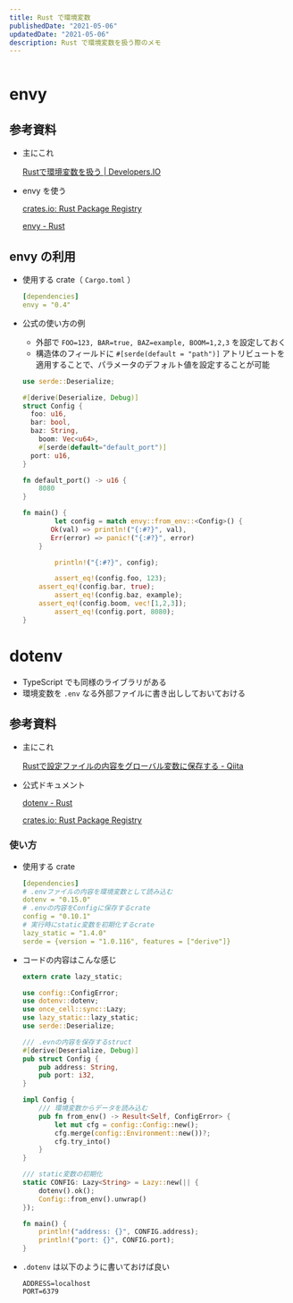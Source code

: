 ```yaml
---
title: Rust で環境変数
publishedDate: "2021-05-06"
updatedDate: "2021-05-06"
description: Rust で環境変数を扱う際のメモ
---
```


```toc
```

# envy

## 参考資料

- 主にこれ

    [Rustで環境変数を扱う | Developers.IO](https://dev.classmethod.jp/articles/rust-environment-variables/)

- envy を使う

    [crates.io: Rust Package Registry](https://crates.io/crates/envy)

    [envy - Rust](https://docs.rs/envy/)

## envy の利用

- 使用する crate（ `Cargo.toml` ）

    ```yaml
    [dependencies]
    envy = "0.4"
    ```

- 公式の使い方の例
    - 外部で `FOO=123, BAR=true, BAZ=example, BOOM=1,2,3` を設定しておく
    - 構造体のフィールドに `#[serde(default = "path")]` アトリビュートを適用することで、パラメータのデフォルト値を設定することが可能

    ```rust
    use serde::Deserialize;

    #[derive(Deserialize, Debug)]
    struct Config {
      foo: u16,
      bar: bool,
      baz: String,
    	boom: Vec<u64>,
    	#[serde(default="default_port")]
      port: u16,
    }

    fn default_port() -> u16 {
        8080
    }

    fn main() {
    		let config = match envy::from_env::<Config>() {
           Ok(val) => println!("{:#?}", val),
           Err(error) => panic!("{:#?}", error)
        }

    		println!("{:#?}", config);

    		assert_eq!(config.foo, 123);
        assert_eq!(config.bar, true);
    		assert_eq!(config.baz, example);
        assert_eq!(config.boom, vec![1,2,3]);
    		assert_eq!(config.port, 8080);
    }
    ```

# dotenv

- TypeScript でも同様のライブラリがある
- 環境変数を `.env` なる外部ファイルに書き出ししておいておける

## 参考資料

- 主にこれ

    [Rustで設定ファイルの内容をグローバル変数に保存する - Qiita](https://qiita.com/tiohsa/items/d694dfbfce52da09ea53)

- 公式ドキュメント

    [dotenv - Rust](https://docs.rs/dotenv/)

    [crates.io: Rust Package Registry](https://crates.io/crates/dotenv)

### 使い方

- 使用する crate

    ```yaml
    [dependencies]
    # .envファイルの内容を環境変数として読み込む
    dotenv = "0.15.0"
    # .envの内容をConfigに保存するcrate
    config = "0.10.1"
    # 実行時にstatic変数を初期化するcrate
    lazy_static = "1.4.0"
    serde = {version = "1.0.116", features = ["derive"]}
    ```

- コードの内容はこんな感じ

    ```rust
    extern crate lazy_static;

    use config::ConfigError;
    use dotenv::dotenv;
	use once_cell::sync::Lazy;
    use lazy_static::lazy_static;
    use serde::Deserialize;

    /// .evnの内容を保存するstruct
    #[derive(Deserialize, Debug)]
    pub struct Config {
        pub address: String,
        pub port: i32,
    }

    impl Config {
        /// 環境変数からデータを読み込む
        pub fn from_env() -> Result<Self, ConfigError> {
            let mut cfg = config::Config::new();
            cfg.merge(config::Environment::new())?;
            cfg.try_into()
        }
    }

    /// static変数の初期化
    static CONFIG: Lazy<String> = Lazy::new(|| {
		dotenv().ok();
		Config::from_env().unwrap()
	});

    fn main() {
        println!("address: {}", CONFIG.address);
        println!("port: {}", CONFIG.port);
    }
    ```

- `.dotenv` は以下のように書いておけば良い

    ```
    ADDRESS=localhost
    PORT=6379
    ```
